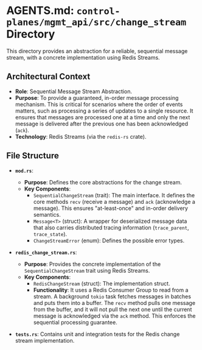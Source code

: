 # AGENTS.md: `control-planes/mgmt_api/src/change_stream` Directory

This directory provides an abstraction for a reliable, sequential message stream, with a concrete implementation using Redis Streams.

## Architectural Context

-   **Role**: Sequential Message Stream Abstraction.
-   **Purpose**: To provide a guaranteed, in-order message processing mechanism. This is critical for scenarios where the order of events matters, such as processing a series of updates to a single resource. It ensures that messages are processed one at a time and only the next message is delivered after the previous one has been acknowledged (`ack`).
-   **Technology**: Redis Streams (via the `redis-rs` crate).

## File Structure

-   **`mod.rs`**:
    -   **Purpose**: Defines the core abstractions for the change stream.
    -   **Key Components**:
        -   `SequentialChangeStream` (trait): The main interface. It defines the core methods `recv` (receive a message) and `ack` (acknowledge a message). This ensures "at-least-once" and in-order delivery semantics.
        -   `Message<T>` (struct): A wrapper for deserialized message data that also carries distributed tracing information (`trace_parent`, `trace_state`).
        -   `ChangeStreamError` (enum): Defines the possible error types.

-   **`redis_change_stream.rs`**:
    -   **Purpose**: Provides the concrete implementation of the `SequentialChangeStream` trait using Redis Streams.
    -   **Key Components**:
        -   `RedisChangeStream` (struct): The implementation struct.
        -   **Functionality**: It uses a Redis Consumer Group to read from a stream. A background `tokio` task fetches messages in batches and puts them into a buffer. The `recv` method pulls one message from the buffer, and it will not pull the next one until the current message is acknowledged via the `ack` method. This enforces the sequential processing guarantee.

-   **`tests.rs`**: Contains unit and integration tests for the Redis change stream implementation.
